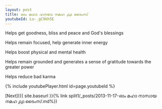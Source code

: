 ```yaml
---
layout: post
title: ഓം മഹാ ഹനവേ നമഹ ൧൧ ടൈംസ്
youtubeId: Lu-_gC9kh5E
---
```

 
 
Helps get goodness, bliss and peace and God's blessings
 
Helps remain focused, help generate inner energy 
 
Helps boost physical and mental health 
 
Helps remain grounded and generates a sense of gratitude towards the greater power 
 
Helps reduce bad karma
 
 
 
 


{% include youtubePlayer.html id=page.youtubeId %}
 
[Next]({{ site.baseurl }}{% link  split1/_posts/2013-11-17-ഓം മഹാ നാസായ നമഹ ൧൧ ടൈംസ്.md%})
 
